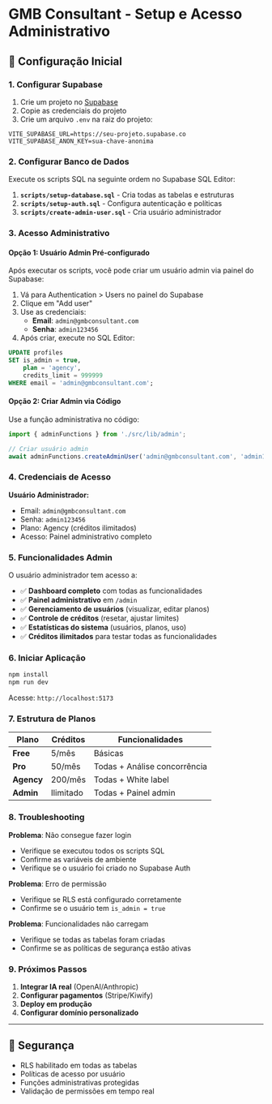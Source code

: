 # GMB Consultant - Setup e Acesso Administrativo

## 🚀 Configuração Inicial

### 1. Configurar Supabase

1. Crie um projeto no [Supabase](https://supabase.com)
2. Copie as credenciais do projeto
3. Crie um arquivo `.env` na raiz do projeto:

```env
VITE_SUPABASE_URL=https://seu-projeto.supabase.co
VITE_SUPABASE_ANON_KEY=sua-chave-anonima
```

### 2. Configurar Banco de Dados

Execute os scripts SQL na seguinte ordem no Supabase SQL Editor:

1. **`scripts/setup-database.sql`** - Cria todas as tabelas e estruturas
2. **`scripts/setup-auth.sql`** - Configura autenticação e políticas
3. **`scripts/create-admin-user.sql`** - Cria usuário administrador

### 3. Acesso Administrativo

#### Opção 1: Usuário Admin Pré-configurado
Após executar os scripts, você pode criar um usuário admin via painel do Supabase:

1. Vá para Authentication > Users no painel do Supabase
2. Clique em "Add user"
3. Use as credenciais:
   - **Email**: `admin@gmbconsultant.com`
   - **Senha**: `admin123456`
4. Após criar, execute no SQL Editor:

```sql
UPDATE profiles 
SET is_admin = true, 
    plan = 'agency', 
    credits_limit = 999999 
WHERE email = 'admin@gmbconsultant.com';
```

#### Opção 2: Criar Admin via Código
Use a função administrativa no código:

```typescript
import { adminFunctions } from './src/lib/admin';

// Criar usuário admin
await adminFunctions.createAdminUser('admin@gmbconsultant.com', 'admin123456');
```

### 4. Credenciais de Acesso

**Usuário Administrador:**
- Email: `admin@gmbconsultant.com`
- Senha: `admin123456`
- Plano: Agency (créditos ilimitados)
- Acesso: Painel administrativo completo

### 5. Funcionalidades Admin

O usuário administrador tem acesso a:

- ✅ **Dashboard completo** com todas as funcionalidades
- ✅ **Painel administrativo** em `/admin`
- ✅ **Gerenciamento de usuários** (visualizar, editar planos)
- ✅ **Controle de créditos** (resetar, ajustar limites)
- ✅ **Estatísticas do sistema** (usuários, planos, uso)
- ✅ **Créditos ilimitados** para testar todas as funcionalidades

### 6. Iniciar Aplicação

```bash
npm install
npm run dev
```

Acesse: `http://localhost:5173`

### 7. Estrutura de Planos

| Plano | Créditos | Funcionalidades |
|-------|----------|-----------------|
| **Free** | 5/mês | Básicas |
| **Pro** | 50/mês | Todas + Análise concorrência |
| **Agency** | 200/mês | Todas + White label |
| **Admin** | Ilimitado | Todas + Painel admin |

### 8. Troubleshooting

**Problema**: Não consegue fazer login
- Verifique se executou todos os scripts SQL
- Confirme as variáveis de ambiente
- Verifique se o usuário foi criado no Supabase Auth

**Problema**: Erro de permissão
- Verifique se RLS está configurado corretamente
- Confirme se o usuário tem `is_admin = true`

**Problema**: Funcionalidades não carregam
- Verifique se todas as tabelas foram criadas
- Confirme se as políticas de segurança estão ativas

### 9. Próximos Passos

1. **Integrar IA real** (OpenAI/Anthropic)
2. **Configurar pagamentos** (Stripe/Kiwify)
3. **Deploy em produção**
4. **Configurar domínio personalizado**

---

## 🔐 Segurança

- RLS habilitado em todas as tabelas
- Políticas de acesso por usuário
- Funções administrativas protegidas
- Validação de permissões em tempo real
